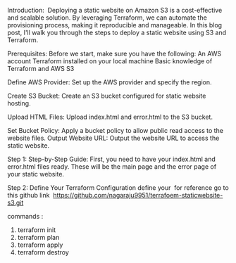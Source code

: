 Introduction: 
Deploying a static website on Amazon S3 is a cost-effective and scalable solution. By leveraging Terraform, we can automate the provisioning process, making it reproducible and manageable. In this blog post, I'll walk you through the steps to deploy a static website using S3 and Terraform.

Prerequisites:
Before we start, make sure you have the following:
An AWS account
Terraform installed on your local machine
Basic knowledge of Terraform and AWS S3

Define AWS Provider: Set up the AWS provider and specify the region.

Create S3 Bucket: Create an S3 bucket configured for static website hosting.

Upload HTML Files: Upload index.html and error.html to the S3 bucket.

Set Bucket Policy: Apply a bucket policy to allow public read access to the website files.
Output Website URL: Output the website URL to access the static website.

Step 1: Step-by-Step Guide:
First, you need to have your index.html and error.html files ready. These will be the main page and the error page of your static website.

Step 2: Define Your Terraform Configuration
define your 
for reference go to this github link 
https://github.com/nagaraju9951/terrafoem-staticwebsite-s3.git

commands : 
1. terraform init
2. terraform plan
3. terraform apply
4. terraform destroy